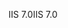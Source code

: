 <span data-ttu-id="78beb-101">IIS 7.0</span><span class="sxs-lookup"><span data-stu-id="78beb-101">IIS 7.0</span></span>